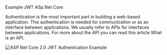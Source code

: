Example JWT ASp.Net Core

Authentication is the most important part in building a web-based application. This authentication is needed for communication or as an interface between applications. We usually refer to APIs for interfaces between applications. For more about the API you can read this article What is an API.

![ASP.Net Core 2.0 JWT Authentication Example](https://github.com/eccosuprastyo/asp.net-core/blob/master/postman-jwt-testing.png)
